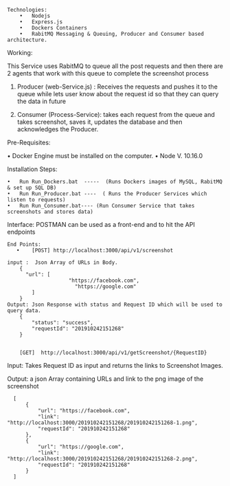     Technologies: 
        •	Nodejs
        •	Express.js
        •	Dockers Containers
        •	RabitMQ Messaging & Queuing, Producer and Consumer based architecture.
Working:

This Service uses RabitMQ to queue all the post requests and then there are 2 agents that work with this queue to complete the screenshot process
1.	Producer (web-Service.js) : Receives the requests and pushes it to the queue while lets user know about the request id so that they can query the data in future

2.	Consumer (Process-Service): takes each request from the queue and takes screenshot, saves it, updates the database and then acknowledges the Producer.


Pre-Requisites:

•	Docker Engine must be installed on the computer.
•	Node V. 10.16.0

Installation Steps:

    •	Run Run_Dockers.bat  -----  (Runs Dockers images of MySQL, RabitMQ  & set up SQL DB)
    •	Run Run_Producer.bat ----  ( Runs the Producer Services which listen to requests)
    •	Run Run_Consumer.bat---- (Run Consumer Service that takes screenshots and stores data)

Interface: POSTMAN can be used as a front-end and to hit the API endpoints 

    End Points:
       •	[POST] http://localhost:3000/api/v1/screenshot   

    input :  Json Array of URLs in Body.
        {
          "url": [
                        "https://facebook.com",
                          "https://google.com"
            ]
        }
    Output: Json Response with status and Request ID which will be used to query data.
        {
            "status": "success",
            "requestId": "201910242151268"
        }


       	[GET]  http://localhost:3000/api/v1/getScreenshot/{RequestID}

Input: Takes Request ID as input and returns the links to Screenshot Images.


Output:  a json Array containing URLs and link to the png image of the screenshot

      [
          {
              "url": "https://facebook.com",
              "link": "http://localhost:3000/201910242151268/201910242151268-1.png",
              "requestId": "201910242151268"
          },
          {
              "url": "https://google.com",
              "link": "http://localhost:3000/201910242151268/201910242151268-2.png",
              "requestId": "201910242151268"
          }
      ]
